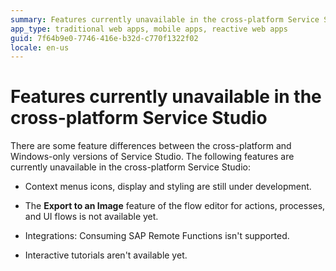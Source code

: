 ```yaml
---
summary: Features currently unavailable in the cross-platform Service Studio.  
app_type: traditional web apps, mobile apps, reactive web apps
guid: 7f64b9e0-7746-416e-b32d-c770f1322f02
locale: en-us
---
```

# Features currently unavailable in the cross-platform Service Studio

There are some feature differences between the cross-platform and Windows-only versions of Service Studio. The following features are currently unavailable in the cross-platform Service Studio:

* Context menus icons, display and styling are still under development.

* The **Export to an Image** feature of the flow editor for actions, processes, and UI flows is not available yet.

* Integrations: Consuming SAP Remote Functions isn't supported.

* Interactive tutorials aren't available yet.

